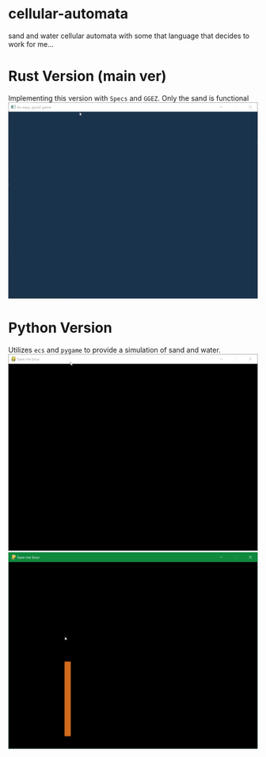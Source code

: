 # cellular-automata
sand and water cellular automata with some that language that decides to work for me...

# Rust Version (main ver)
Implementing this version with `Specs` and `GGEZ`.
Only the sand is functional
![](gif-showcases/rust_sand_water.gif)
# Python Version
Utilizes `ecs` and `pygame` to provide a simulation of sand and water.
![](gif-showcases/py_sand_water.gif)
![](gif-showcases/py_dirt_w_grass_attempt.gif)
